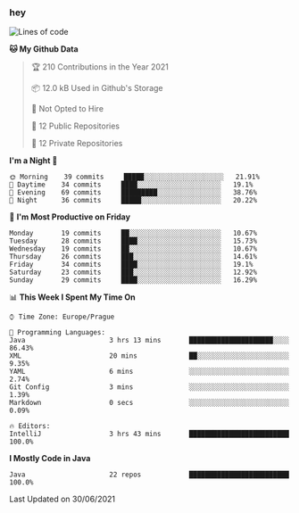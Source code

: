### hey

<!--START_SECTION:waka-->
![Lines of code](https://img.shields.io/badge/From%20Hello%20World%20I%27ve%20Written-55709%20lines%20of%20code-blue)

**🐱 My Github Data** 

> 🏆 210 Contributions in the Year 2021
 > 
> 📦 12.0 kB Used in Github's Storage 
 > 
> 🚫 Not Opted to Hire
 > 
> 📜 12 Public Repositories 
 > 
> 🔑 12 Private Repositories  
 > 
**I'm a Night 🦉** 

```text
🌞 Morning    39 commits     █████░░░░░░░░░░░░░░░░░░░░   21.91% 
🌆 Daytime    34 commits     ████░░░░░░░░░░░░░░░░░░░░░   19.1% 
🌃 Evening    69 commits     █████████░░░░░░░░░░░░░░░░   38.76% 
🌙 Night      36 commits     █████░░░░░░░░░░░░░░░░░░░░   20.22%

```
📅 **I'm Most Productive on Friday** 

```text
Monday       19 commits     ██░░░░░░░░░░░░░░░░░░░░░░░   10.67% 
Tuesday      28 commits     ████░░░░░░░░░░░░░░░░░░░░░   15.73% 
Wednesday    19 commits     ██░░░░░░░░░░░░░░░░░░░░░░░   10.67% 
Thursday     26 commits     ███░░░░░░░░░░░░░░░░░░░░░░   14.61% 
Friday       34 commits     ████░░░░░░░░░░░░░░░░░░░░░   19.1% 
Saturday     23 commits     ███░░░░░░░░░░░░░░░░░░░░░░   12.92% 
Sunday       29 commits     ████░░░░░░░░░░░░░░░░░░░░░   16.29%

```


📊 **This Week I Spent My Time On** 

```text
⌚︎ Time Zone: Europe/Prague

💬 Programming Languages: 
Java                     3 hrs 13 mins       █████████████████████░░░░   86.43% 
XML                      20 mins             ██░░░░░░░░░░░░░░░░░░░░░░░   9.35% 
YAML                     6 mins              ░░░░░░░░░░░░░░░░░░░░░░░░░   2.74% 
Git Config               3 mins              ░░░░░░░░░░░░░░░░░░░░░░░░░   1.39% 
Markdown                 0 secs              ░░░░░░░░░░░░░░░░░░░░░░░░░   0.09%

🔥 Editors: 
IntelliJ                 3 hrs 43 mins       █████████████████████████   100.0%

```

**I Mostly Code in Java** 

```text
Java                     22 repos            █████████████████████████   100.0%

```



 Last Updated on 30/06/2021
<!--END_SECTION:waka-->
